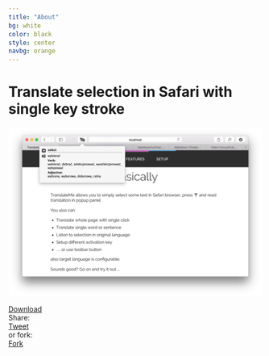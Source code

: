 ```yaml
---
title: "About"
bg: white
color: black
style: center
navbg: orange
---
```


# Translate selection in Safari with single key stroke

![screenshot](img/screen2.png)

<div>
    <a class="button download" href="https://github.com/marekpiechut/translate/releases/download/v1.0/TranslateMe.safariextz">Download</a>
</div>

<div class="shares">
    <div class="share">Share:</div>
    <div class="share fb-share-button" data-href="https://developers.facebook.com/docs/plugins/" data-layout="button_count"></div>
    <div class="share"><a href="https://twitter.com/share" class="twitter-share-button">Tweet</a>
    </div>
    <div class="share">or fork:</div>
    <div class="share"><a class="github-button" href="https://github.com/ntkme/github-buttons">Fork</a>
    </div>
</div>